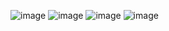 ![image](https://github.com/Rahul-chaurasiya/Leetcode-Practice-Problem/assets/77222540/ceb5c43f-97f5-4626-8ac9-c8977b8fc935)
![image](https://github.com/Rahul-chaurasiya/Leetcode-Practice-Problem/assets/77222540/fceb8c60-9381-4e83-8b1f-e91433047b56)
![image](https://github.com/Rahul-chaurasiya/Leetcode-Practice-Problem/assets/77222540/95b49335-9079-4ece-a71a-f023a974d864)
![image](https://github.com/Rahul-chaurasiya/Leetcode-Practice-Problem/assets/77222540/f8986aa2-5036-4b12-99a2-718e79d3f15f)
